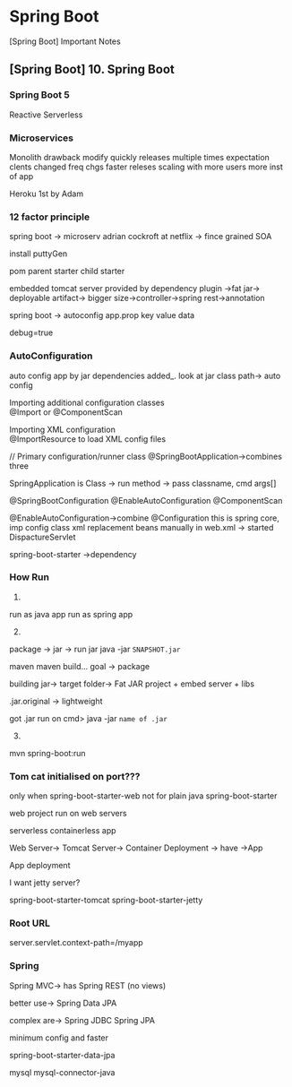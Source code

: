 # Spring Boot

[Spring Boot] Important Notes

## [Spring Boot] 10. Spring Boot

### Spring Boot 5

Reactive 
Serverless

### Microservices

Monolith drawback 
modify quickly releases multiple times
expectation clents changed
freq chgs faster releses
scaling with more users more inst of app


Heroku 1st by Adam
### 12 factor principle
spring boot -> microserv
adrian cockroft at netflix -> fince grained SOA

install puttyGen

pom
parent starter
child starter

embedded tomcat server provided by dependency
plugin ->fat jar-> deployable artifact-> bigger size->controller->spring rest->annotation


spring boot -> autoconfig
app.prop
key value data

debug=true

### AutoConfiguration
auto config app by jar dependencies added_. look at jar class path-> auto config

Importing additional configuration classes   
@Import or @ComponentScan

Importing XML configuration   
@ImportResource to load XML config files 


// Primary configuration/runner class
@SpringBootApplication->combines three

SpringApplication is Class
-> run method
-> pass classname, cmd args[]

@SpringBootConfiguration
@EnableAutoConfiguration
@ComponentScan


@EnableAutoConfiguration->combine
@Configuration
this is spring core, imp config class
xml replacement beans
manually in web.xml
-> started DispactureServlet

spring-boot-starter ->dependency

### How Run

1)
run as java app
run as spring app

2)
package -> jar -> run jar
java -jar `SNAPSHOT.jar`

maven
maven build...
goal -> package

building jar-> target folder-> Fat JAR
project + embed server + libs

.jar.original -> lightweight

got .jar
run on cmd> java -jar `name of .jar`



3)
mvn spring-boot:run

### Tom cat initialised on port???

only when
spring-boot-starter-web
not for plain java
spring-boot-starter

web project run on web servers

serverless containerless app

Web Server-> Tomcat Server-> Container Deployment -> have ->App

App deployment

I want jetty server?

<exclusion>
    spring-boot-starter-tomcat
</exclusion>
spring-boot-starter-jetty

### Root URL 
server.servlet.context-path=/myapp

### Spring 

Spring MVC-> has Spring REST (no views)

better use-> Spring Data JPA

complex are->
Spring JDBC
Spring JPA

minimum config and faster

spring-boot-starter-data-jpa

mysql
mysql-connector-java



